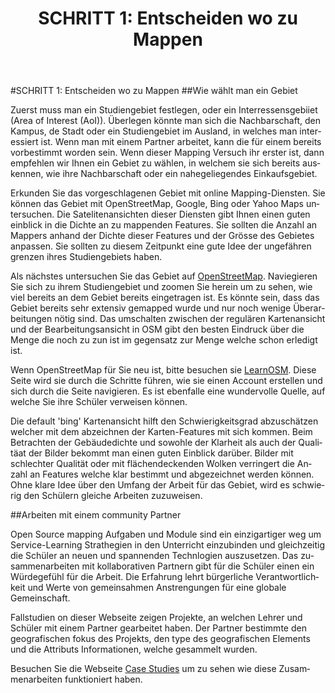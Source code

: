 ﻿---
layout: doc
permalink: /de/workflow/workflow1
lang: de
title: "SCHRITT 1: Entscheiden wo zu Mappen"
category: workflow
published: true
---

#SCHRITT 1: Entscheiden wo zu Mappen
##Wie wählt man ein Gebiet

Zuerst muss man ein Studiengebiet festlegen, oder ein Interressensgebiiet (Area of Interest (AoI)). Überlegen könnte man sich die Nachbarschaft, den Kampus, de Stadt oder ein Studiengebiet im Ausland, in welches man interessiert ist. Wenn man mit einem Partner arbeitet, kann die für einem bereits vorbestimmt worden sein. Wenn dieser Mapping Versuch ihr erster ist, dann empfehlen wir Ihnen ein Gebiet zu wählen, in welchem sie sich bereits auskennen, wie ihre Nachbarschaft oder ein nahegeliegendes Einkaufsgebiet.

Erkunden Sie das vorgeschlagenen Gebiet mit online Mapping-Diensten. Sie können das Gebiet mit OpenStreetMap, Google, Bing oder Yahoo Maps untersuchen. Die Satelitenansichten dieser Diensten gibt Ihnen einen guten einblick in die Dichte an zu mappenden Features. Sie sollten die Anzahl an Mappers anhand der Dichte dieser Features und der Grösse des Gebietes anpassen. Sie sollten zu diesem Zeitpunkt eine gute Idee der ungefähren grenzen ihres Studiengebiets haben.

Als nächstes untersuchen Sie das Gebiet auf [OpenStreetMap](http://openstreetmap.org/). Naviegieren Sie sich zu ihrem Studiengebiet und zoomen Sie herein um zu sehen, wie viel bereits an dem Gebiet bereits eingetragen ist. Es könnte sein, dass das Gebiet bereits sehr extensiv gemapped wurde und nur noch wenige Überarbeitungen nötig sind. Das umschalten zwischen der regulären Kartenansicht und der Bearbeitungsansicht in OSM gibt den besten Eindruck über die Menge die noch zu zun ist im gegensatz zur Menge welche schon erledigt ist. 

Wenn OpenStreetMap für Sie neu ist, bitte besuchen sie  [LearnOSM](http://learnosm.org/de/beginner/start-osm/). Diese Seite wird sie durch die Schritte führen, wie sie einen Account erstellen und sich durch die Seite navigieren. Es ist ebenfalle eine wundervolle Quelle, auf welche Sie ihre Schüler verweisen können.

Die default 'bing' Kartenansicht hilft den Schwierigkeitsgrad abzuschätzen welcher mit dem abzeichnen der Karten-Features mit sich kommen. Beim Betrachten der Gebäudedichte und sowohle der Klarheit als auch der Qualitäat der Bilder bekommt man einen guten Einblick darüber. Bilder mit schlechter Qualität oder mit flächendeckenden Wolken verringert die Anzahl an Features welche klar bestimmt und abgezeichnet werden können. Ohne klare Idee über den Umfang der Arbeit für das Gebiet, wird es schwierig den Schülern gleiche Arbeiten zuzuweisen.

##Arbeiten mit einem community Partner

Open Source mapping Aufgaben und Module sind ein einzigartiger weg um Service-Learning Strathegien in den Unterricht einzubinden und gleichzeitig die Schüler an neuen und spannenden Technlogien auszusetzen. Das zusammenarbeiten mit kollaborativen Partnern gibt für die Schüler einen ein Würdegefühl für die Arbeit. Die Erfahrung lehrt bürgerliche Verantwortlichkeit und Werte von gemeinsahmen Anstrengungen für eine globale Gemeinschaft.

Fallstudien on dieser Webseite zeigen Projekte, an welchen Lehrer und Schüler mit einem Partner gearbeitet haben. Der Partner bestimmte den geografischen fokus des Projekts, den type des geografischen Elements und die Attributs Informationen, welche gesammelt wurden.

Besuchen Sie die Webseite [Case Studies](http://teachosm.org/de/cases/) um zu sehen wie diese Zusammenarbeiten funktioniert haben.